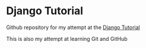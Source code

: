 Django Tutorial
===========================

Github repository for my attempt at the [Django Tutorial](https://docs.djangoproject.com/en/1.5/intro/tutorial01/)

This is also my attempt at learning Git and GitHub
